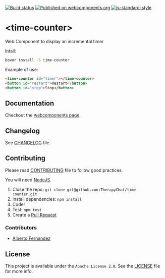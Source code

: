 [![Build status](https://travis-ci.org/TherapyChat/time-counter.svg?branch=master)](https://travis-ci.org/TherapyChat/time-counter)
[![Published on webcomponents.org](https://img.shields.io/badge/webcomponents.org-published-blue.svg)](https://www.webcomponents.org/element/therapychat/time-counter)
[![js-standard-style](https://img.shields.io/badge/code%20style-standard-brightgreen.svg)](http://standardjs.com)

# \<time-counter\>

Web Component to display an incremental timer

Intall:
```bash
bower install -S time-counter
```

Example of use:
<!---
```
<custom-element-demo>
  <template>
    <script src="../webcomponentsjs/webcomponents-lite.js"></script>
    <link rel="import" href="time-counter.html">
    <next-code-block></next-code-block>

    <script>
      var timerElement = document.querySelector('#timer')
      var restartButton = document.querySelector('#restart')
      var stopButton = document.querySelector('#stop')

      var restartTimer = function () {
        timerElement.startDate = Date.now()
      }

      var stopTimer = function () {
        timerElement.startDate = undefined
      }

      restartButton.addEventListener('click', restartTimer)
      stopButton.addEventListener('click', stopTimer)

      restartTimer()
    </script>
  </template>
</custom-element-demo>
```
-->
```html
<time-counter id="timer"></time-counter>
<button id="restart">Restart</button>
<button id="stop">Stop</button>
```

## Documentation

Checkout the [webcomponents page](https://www.webcomponents.org/element/therapychat/time-counter).

## Changelog

See [CHANGELOG](./CHANGELOG.md) file.

## Contributing

Please read [CONTRIBUTING](./CONTRIBUTING.md) file to follow good practices.

You will need [NodeJS](https://nodejs.org).

1. Close the repo: `git clone git@github.com:TherapyChat/time-counter.git`
1. Install dependencies: `npm install`
1. Code!
1. Test: `npm test`
1. Create a [Pull Request](https://github.com/therapychat/time-counter/pulls)

### Contributors

- [Alberto Fernandez](https://github.com/AlbertoFdzM)

## License

This project is available under the `Apache License 2.0`. See the [LICENSE](./LICENSE) file for more info.
